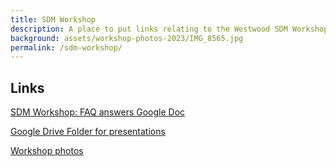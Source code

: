 ```yaml
---
title: SDM Workshop
description: A place to put links relating to the Westwood SDM Workshop 2023
background: assets/workshop-photos-2023/IMG_8565.jpg
permalink: /sdm-workshop/
---
```


## Links

[SDM Workshop: FAQ answers Google Doc](https://docs.google.com/document/d/1B2nS2TBpZknkbwvNwEjr9rYklHyvHOYMrury1-Rvprc/edit?usp=sharing)


[Google Drive Folder for presentations](https://drive.google.com/drive/folders/1FqvtO2IBvg9_2RGT3J29I0LGhv-sQPzk?usp=sharing)


[Workshop photos](sdm-workshop-photos)